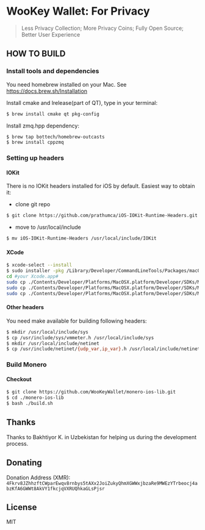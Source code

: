 # WooKey Wallet: For Privacy

> Less Privacy Collection; More Privacy Coins; Fully Open Source; Better User Experience

## HOW TO BUILD

### Install tools and dependencies

You need homebrew installed on your Mac. See https://docs.brew.sh/Installation

Install cmake and lrelease(part of QT), type in your terminal:

```bash
$ brew install cmake qt pkg-config
```

Install zmq.hpp dependency:

```bash
$ brew tap bottech/homebrew-outcasts
$ brew install cppzmq
```

### Setting up headers

#### IOKit

There is no IOKit headers installed for iOS by default. Easiest way to obtain it:

- clone git repo

```bash
$ git clone https://github.com/prathumca/iOS-IOKit-Runtime-Headers.git
```

- move to /usr/local/include

```bash
$ mv iOS-IOKit-Runtime-Headers /usr/local/include/IOKit
```

#### XCode

```bash
$ xcode-select --install
$ sudo installer -pkg /Library/Developer/CommandLineTools/Packages/macOS_SDK_headers_for_macOS_10.14.pkg -target /
cd #your Xcode.app#
sudo cp ./Contents/Developer/Platforms/MacOSX.platform/Developer/SDKs/MacOSX.sdk/usr/include/sys/vmmeter.h ./Contents/Developer/Platforms/iPhoneOS.platform/Developer/SDKs/iPhoneOS.sdk/usr/include/sys/
sudo cp ./Contents/Developer/Platforms/MacOSX.platform/Developer/SDKs/MacOSX.sdk/usr/include/netinet/udp_var.h ./Contents/Developer/Platforms/iPhoneOS.platform/Developer/SDKs/iPhoneOS.sdk/usr/include/netinet/
sudo cp ./Contents/Developer/Platforms/MacOSX.platform/Developer/SDKs/MacOSX.sdk/usr/include/netinet/ip_var.h ./Contents/Developer/Platforms/iPhoneOS.platform/Developer/SDKs/iPhoneOS.sdk/usr/include/netinet/
```

#### Other headers

You need make available for building following headers:

```bash
$ mkdir /usr/local/include/sys
$ cp /usr/include/sys/vmmeter.h /usr/local/include/sys
$ mkdir /usr/local/include/netinet
$ cp /usr/include/netinet/{udp_var,ip_var}.h /usr/local/include/netinet
```

### Build Monero

#### Checkout

```bash
$ git clone https://github.com/WooKeyWallet/monero-ios-lib.git
$ cd ./monero-ios-lib
$ bash ./build.sh
```

## Thanks

Thanks to Bakhtiyor K. in Uzbekistan for helping us during the development process.

## Donating

Donation Address (XMR): `4Fkrv8JZhhzftCWparEwqv8rnbys5tAXx2JoiZukyQhmXGWWxjbzaRe9MWEzYTrbeocj4abzKfA6GWWt8AkVY1fkcjqVXRUQhkaGLsPjsr`

## License

MIT

